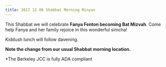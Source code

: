 ```yaml
---
title: 2017 12 09 Shabbat Morning Minyan
---
```


This Shabbat we will celebrate **Fanya Fenton becoming Bat Mizvah**. Come help Fanya and her family rejoice in this wonderful simcha! 

Kiddush lunch will follow davening. 

**Note the change from our usual Shabbat morning location.**

*The Berkeley JCC is fully ADA compliant